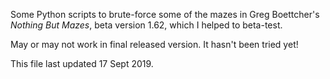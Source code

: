 Some Python scripts to brute-force some of the mazes in Greg Boettcher's <a rel="https://ifdb.tads.org/viewgame?id=ovbxika0f1e03g6i"><cite>Nothing But Mazes</cite></a>, beta version 1.62, which I helped to beta-test.

May or may not work in final released version. It hasn't been tried yet!


<footer>This file last updated 17 Sept 2019.</footer>